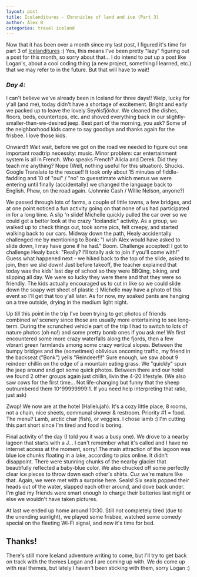 ```yaml
---
layout: post
title: Icelanditures - Chronicles of land and ice (Part 3)
author: Alex B
categories: travel iceland
---
```


Now that it has been over a month since my last post, I figured it's time for part 3 of [Icelanditures](http://hencefarthing.blog/2018/03/05/Ice1/) :) Yes, this means I've been pretty "lazy" figuring out a post for this month, so sorry about that... I do intend to put up a post like Logan's, about a cool coding thing (a new project, something I learned, etc.) that we may refer to in the future. But that will have to wait!

### *Day 4:*
I can't believe we've already been in Iceland for three days!! Welp, lucky for y'all (and me), today didn't have a shortage of excitement. Bright and early we packed up to leave the lovely Seyðisfjörður. We cleaned the dishes, floors, beds, countertops, etc. and shoved everything back in our slightly-smaller-than-we-desired jeep. Best part of the morning, you ask? Some of the neighborhood kids came to say goodbye and thanks again for the frisbee. I love those kids.

Onward!! Wait wait, before we got on the road we needed to figure out one important roadtrip necessity: music. Minor problem: car entertainment system is all in French. Who speaks French? Alicia and Derek. Did they teach me anything? Nope (Well, nothing useful for this situation). Shucks. Google Translate to the rescue!! It took only about 15 minutes of fiddle-faddling and 10 of "oui" / "no" to guesstimate which menus we were entering until finally (accidentally) we changed the language back to English. Phew, on the road again. (Johnnie Cash / Willie Nelson, anyone?)

We passed through lots of farms, a couple of little towns, a few bridges, and at one point noticed a fun activity going on that none of us had participated in for a long time. A slip 'n slide! Michelle quickly pulled the car over so we could get a better look at the crazy "Icelandic" activity. As a group, we walked up to check things out, took some pics, felt creepy, and started walking back to our cars. Midway down the path, Healy accidentally challenged me by mentioning to Bonk: "I wish Alex would have asked to slide down, I may have gone if he had." Boom. Challenge accepted! I got to challenge Healy back: "Really? I'll totally ask to join if you'll come with!" Guess what happened next - we hiked back to the top of the slide, asked to join, then we slid down! Just before takeoff, the teacher explained that today was the kids' last day of school so they were BBQing, biking, and slipping all day. We were so lucky they were there and that they were so friendly. The kids actually encouraged us to cut in like so we could slide down the soapy wet sheet of plastic :) Michelle may have a photo of this event so I'll get that too y'all later. As for now, my soaked pants are hanging on a tree outside, drying in the medium light night.

Up till this point in the trip I've been trying to get photos of friends combined w/ scenery since those are usually more entertaining to see long-term. During the scrunched vehicle part of the trip I had to switch to lots of nature photos (oh no!) and some pretty bomb ones if you ask me! We first encountered some more crazy waterfalls along the fjords, then a few vibrant green farmlands among some crazy vertical slopes. Between the bumpy bridges and the (sometimes) oblivious oncoming traffic, my friend in the backseat ("Bonk") yells "Reindeer!!!" Sure enough, we saw about 9 reindeer chillin on the edge of a mountain eating grass. We "quickly" spun the jeep around and got some quick photos. Between there and our hotel we found 2 other groups again just chillin, livin the 4-20 lifestyle. (We also saw cows for the first time... Not life-changing but funny that the sheep outnumbered them 10^99999999:1. If you need help interpreting that ratio, just ask)

Zwop! We now are at the hotel (Hallelujah). It's a cozy little place, 8 rooms, not a chain, nice sheets, communal shower & restroom. Priority #1 = food. The menu? Lamb, arctic char (fish), or veggies. I chose lamb :) I'm cutting this part short since I'm tired and food is boring.

Final activity of the day (I told you it was a busy one). We drove to a nearby lagoon that starts with a J... I can't remember what it's called and I have no internet access at the moment, sorry! The main attraction of the lagoon was blue ice chunks floating in a lake, according to pics online. It didn't disappoint. There were stunning chunks of the nearby glacier that beautifully reflected a baby-blue color. We also chucked off some perfectly clear ice pieces to throw down each other's shirts. Cuz we're mature like that. Again, we were met with a surprise here. Seals! Six seals popped their heads out of the water, slapped each other around, and dove back under. I'm glad my friends were smart enough to charge their batteries last night or else we wouldn't have taken pictures.

At last we ended up home around 10:30. Still not completely tired (due to the unending sunlight), we played some frisbee, watched some comedy special on the fleeting Wi-Fi signal, and now it's time for bed.

## Thanks!
There's still more Iceland adventure writing to come, but I'll try to get back on track with the themes Logan and I are coming up with. We do come up with real themes, but lately I haven't been sticking with them, sorry Logan :)